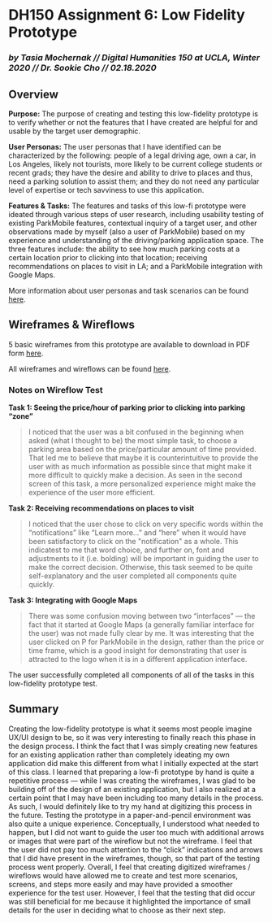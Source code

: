 # DH150 Assignment 6: Low Fidelity Prototype

### _by Tasia Mochernak // Digital Humanities 150 at UCLA, Winter 2020 // Dr. Sookie Cho // 02.18.2020_


## Overview

**Purpose:** The purpose of creating and testing this low-fidelity prototype is to verify whether or not the features that I have created are helpful for and usable by the target user demographic. 

**User Personas:** The user personas that I have identified can be characterized by the following: people of a legal driving age, own a car, in Los Angeles, likely not tourists, more likely to be current college students or recent grads; they have the desire and ability to drive to places and thus, need a parking solution to assist them; and they do not need any particular level of expertise or tech savviness to use this application. 

**Features & Tasks:** The features and tasks of this low-fi prototype were ideated through various steps of user research, including usability testing of existing ParkMobile features, contextual inquiry of a target user, and other observations made by myself (also a user of ParkMobile) based on my experience and understanding of the driving/parking application space. The three features include: the ability to see how much parking costs at a certain location prior to clicking into that location; receiving recommendations on places to visit in LA; and a ParkMobile integration with Google Maps.

More information about user personas and task scenarios can be found [here](https://docs.google.com/presentation/d/11dz4WrX4rDA3PaPw3xPM0CvFOS7pzUTsdDXwr7nQLl4/edit?usp=sharing).

## Wireframes & Wireflows

5 basic wireframes from this prototype are available to download in PDF form [here](https://drive.google.com/file/d/1dgxJxHLlqSpeau1Mgt2NmtKaLJ491fEM/view?usp=sharing).

All wireframes and wireflows can be found [here](https://docs.google.com/presentation/d/1BiwPBoQVrLznBH7h3skdUHdgDHVBF0VkMs-a9-DKQRk/edit?usp=sharing).

### Notes on Wireflow Test

**Task 1: Seeing the price/hour of parking prior to clicking into parking “zone”**
>I noticed that the user was a bit confused in the beginning when asked (what I thought to be) the most simple task, to choose a parking area based on the price/particular amount of time provided. That led me to believe that maybe it is counterintuitive to provide the user with as much information as possible since that might make it more difficult to quickly make a decision. As seen in the second screen of this task, a more personalized experience might make the experience of the user more efficient. 

**Task 2: Receiving recommendations on places to visit**
>I noticed that the user chose to click on very specific words within the “notifications” like “Learn more…” and “here” when it would have been satisfactory to click on the "notification" as a whole. This indicatest to me that word choice, and further on, font and adjustments to it (i.e. bolding) will be important in guiding the user to make the correct decision. Otherwise, this task seemed to be quite self-explanatory and the user completed all components quite quickly.

**Task 3: Integrating with Google Maps**
>There was some confusion moving between two “interfaces” — the fact that it started at Google Maps (a generally familiar interface for the user) was not made fully clear by me. It was interesting that the user clicked on P for ParkMobile in the design, rather than the price or time frame, which is a good insight for demonstrating that user is attracted to the logo when it is in a different application interface.

The user successfully completed all components of all of the tasks in this low-fidelity prototype test. 

## Summary

Creating the low-fidelity prototype is what it seems most people imagine UX/UI design to be, so it was very interesting to finally reach this phase in the design process. I think the fact that I was simply creating new features for an existing application rather than completely ideating my own application did make this different from what I initially expected at the start of this class. 
I learned that preparing a low-fi prototype by hand is quite a repetitive process — while I was creating the wireframes, I was glad to be building off of the design of an existing application, but I also realized at a certain point that I may have been including too many details in the process. As such, I would definitely like to try my hand at digitizing this process in the future.
Testing the prototype in a paper-and-pencil environment was also quite a unique experience. Conceptually, I understood what needed to happen, but I did not want to guide the user too much with additional arrows or images that were part of the wireflow but not the wireframe. I feel that the user did not pay too much attention to the “click” indications and arrows that I did have present in the wireframes, though, so that part of the testing process went properly. 
Overall, I feel that creating digitized wireframes / wireflows would have allowed me to create and test more scenarios, screens, and steps more easily and may have provided a smoother experience for the test user. However, I feel that the testing that did occur was still beneficial for me because it highlighted the importance of small details for the user in deciding what to choose as their next step.
